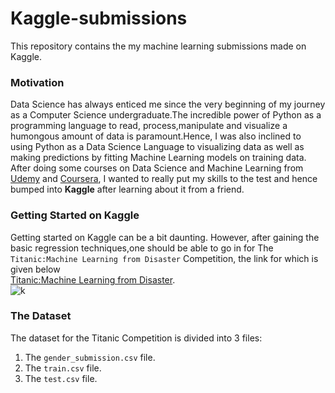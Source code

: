 # Kaggle-submissions
This repository contains the my machine learning submissions made on Kaggle.
### Motivation
Data Science has always enticed me since the very beginning of my journey as a Computer Science undergraduate.The incredible power of Python as a
programming language to read, process,manipulate and visualize a humongous amount of data is paramount.Hence, I was also inclined to using Python as a Data Science Language
to visualizing data as well as making predictions by fitting Machine Learning models on training data.
<br>
After doing some courses on Data Science and Machine Learning from [Udemy](https://www.udemy.com/) and [Coursera](https://www.coursera.org/), I wanted to really put my skills
to the test and hence bumped into **Kaggle** after learning about it from a friend.
<br>
### Getting Started on Kaggle
Getting started on Kaggle can be a bit daunting. However, after gaining the basic regression techniques,one should be able to go in for The `Titanic:Machine Learning from Disaster` Competition, the link for which is given below<br>
[Titanic:Machine Learning from Disaster](https://www.kaggle.com/c/titanic).
<br>
![k](https://user-images.githubusercontent.com/65769340/95969876-e77cd580-0e2c-11eb-89ac-57c04db5dcb5.PNG)
<br>
### The Dataset
The dataset for the Titanic Competition is divided into 3 files:
1. The `gender_submission.csv` file.
2. The `train.csv` file.
3. The `test.csv` file.
<br>
